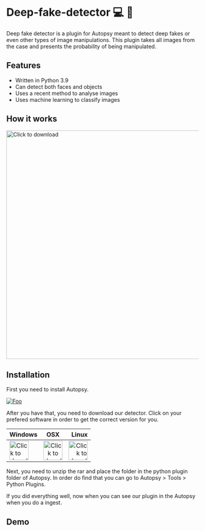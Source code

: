 # Deep-fake-detector :computer: :mag_right:

Deep fake detector is a plugin for Autopsy meant to detect deep fakes or even other types of image manipulations.
This plugin takes all images from the case and presents the probability of being manipulated.

## Features

- Written in Python 3.9 
- Can detect both faces and objects
- Uses a recent method to analyse images
- Uses machine learning to classify images

## How it works

<img src="https://github.com/saraferreirascf/Deep-fake-detector/blob/main/arquitetura-geral.png" alt="Click to download" width="600"/>

## Installation

First you need to install Autopsy.

<a href="https://www.autopsy.com/download/" width="200" target="_blank" rel="Click to dowload" >![Foo](https://github.com/saraferreirascf/Deep-fake-detector/blob/main/autopsy.jpeg)</a><br/>

After you have that, you need to download our detector. Click on your prefered software in order to get the correct version for you.<br/>


| Windows       | OSX           | Linux  |
| ------------- |:-------------:| -----:|
| <img src="https://github.com/saraferreirascf/Deep-fake-detector/blob/main/windows.png" alt="Click to download" width="50" href="https://www.autopsy.com/download/" /> | <img src="https://github.com/saraferreirascf/Deep-fake-detector/blob/main/apple.png" alt="Click to download" width="50" href="https://www.autopsy.com/download/"/> | <img src="https://github.com/saraferreirascf/Deep-fake-detector/blob/main/linux.png" alt="Click to download" width="50" href="https://www.autopsy.com/download/"/> |



Next, you need to unzip the rar and place the folder in the python plugin folder of Autopsy. In order do find that you can go to Autopsy > Tools > Python Plugins.

If you did everything well, now when you can see our plugin in the Autopsy when you do a ingest.

## Demo


